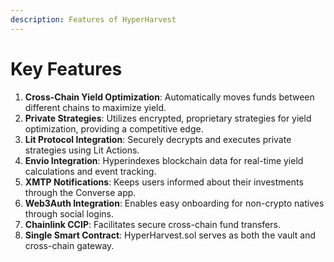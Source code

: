 ```yaml
---
description: Features of HyperHarvest
---
```


# Key Features

1. **Cross-Chain Yield Optimization**: Automatically moves funds between different chains to maximize yield.
2. **Private Strategies**: Utilizes encrypted, proprietary strategies for yield optimization, providing a competitive edge.
3. **Lit Protocol Integration**: Securely decrypts and executes private strategies using Lit Actions.
4. **Envio Integration**: Hyperindexes blockchain data for real-time yield calculations and event tracking.
5. **XMTP Notifications**: Keeps users informed about their investments through the Converse app.
6. **Web3Auth Integration**: Enables easy onboarding for non-crypto natives through social logins.
7. **Chainlink CCIP**: Facilitates secure cross-chain fund transfers.
8. **Single Smart Contract**: HyperHarvest.sol serves as both the vault and cross-chain gateway.
